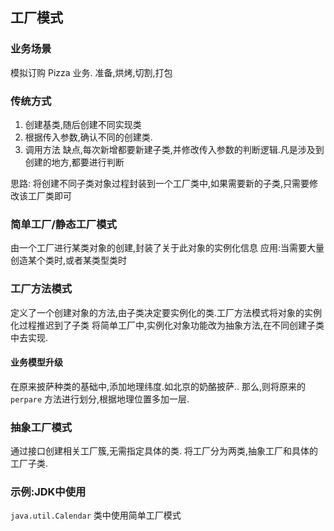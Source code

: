 ## 工厂模式

### 业务场景
模拟订购 Pizza 业务.
准备,烘烤,切割,打包


### 传统方式
1. 创建基类,随后创建不同实现类
2. 根据传入参数,确认不同的创建类.
3. 调用方法
缺点,每次新增都要新建子类,并修改传入参数的判断逻辑.凡是涉及到创建的地方,都要进行判断

思路:
将创建不同子类对象过程封装到一个工厂类中,如果需要新的子类,只需要修改该工厂类即可


### 简单工厂/静态工厂模式
由一个工厂进行某类对象的创建,封装了关于此对象的实例化信息
应用:当需要大量创造某个类时,或者某类型类时

### 工厂方法模式
定义了一个创建对象的方法,由子类决定要实例化的类.工厂方法模式将对象的实例化过程推迟到了子类
将简单工厂中,实例化对象功能改为抽象方法,在不同创建子类中去实现.

#### 业务模型升级
在原来披萨种类的基础中,添加地理纬度.如北京的奶酪披萨..
那么,则将原来的`perpare` 方法进行划分,根据地理位置多加一层. 

### 抽象工厂模式
通过接口创建相关工厂簇,无需指定具体的类.
将工厂分为两类,抽象工厂和具体的工厂子类.

### 示例:JDK中使用
`java.util.Calendar` 类中使用简单工厂模式
